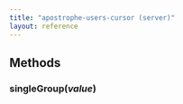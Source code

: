 ```yaml
---
title: "apostrophe-users-cursor (server)"
layout: reference
---
```


## Methods
### singleGroup(*value*)

